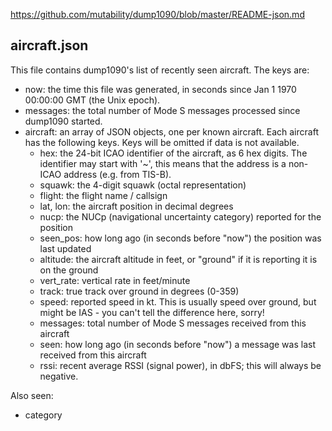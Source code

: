 https://github.com/mutability/dump1090/blob/master/README-json.md

## aircraft.json

This file contains dump1090's list of recently seen aircraft. The keys are:

 * now: the time this file was generated, in seconds since Jan 1 1970 00:00:00 GMT (the Unix epoch).
 * messages: the total number of Mode S messages processed since dump1090 started.
 * aircraft: an array of JSON objects, one per known aircraft. Each aircraft has the following keys. Keys will be omitted if data is not available.
   * hex: the 24-bit ICAO identifier of the aircraft, as 6 hex digits. The identifier may start with '~', this means that the address is a non-ICAO address (e.g. from TIS-B).
   * squawk: the 4-digit squawk (octal representation)
   * flight: the flight name / callsign
   * lat, lon: the aircraft position in decimal degrees
   * nucp: the NUCp (navigational uncertainty category) reported for the position
   * seen_pos: how long ago (in seconds before "now") the position was last updated
   * altitude: the aircraft altitude in feet, or "ground" if it is reporting it is on the ground
   * vert_rate: vertical rate in feet/minute
   * track: true track over ground in degrees (0-359)
   * speed: reported speed in kt. This is usually speed over ground, but might be IAS - you can't tell the difference here, sorry!
   * messages: total number of Mode S messages received from this aircraft
   * seen: how long ago (in seconds before "now") a message was last received from this aircraft
   * rssi: recent average RSSI (signal power), in dbFS; this will always be negative.

Also seen:
   * category